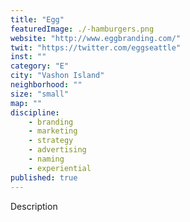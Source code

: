 ```yaml
---
title: "Egg"
featuredImage: ./-hamburgers.png
website: "http://www.eggbranding.com/"
twit: "https://twitter.com/eggseattle"
inst: ""
category: "E"
city: "Vashon Island"
neighborhood: ""
size: "small"
map: ""
discipline:
    - branding
    - marketing
    - strategy
    - advertising
    - naming
    - experiential
published: true
---
```


Description
